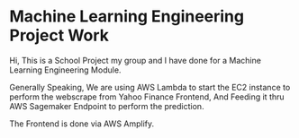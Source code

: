 # Machine Learning Engineering Project Work
Hi, This is a School Project my group and I have done for a Machine Learning Engineering Module.

Generally Speaking, We are using AWS Lambda to start the EC2 instance to perform the webscrape from Yahoo Finance Frontend, And Feeding it thru AWS Sagemaker Endpoint to perform the prediction.

The Frontend is done via AWS Amplify.
